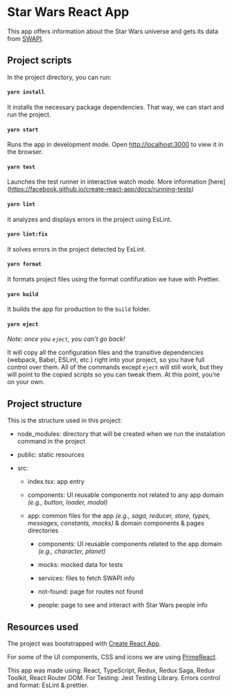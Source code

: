 # Star Wars React App

This app offers information about the Star Wars universe and gets its data from [SWAPI](https://swapi.dev/).

## Project scripts

In the project directory, you can run:

#### `yarn install`

It installs the necessary package dependencies. That way, we can start and run the project.

#### `yarn start`

Runs the app in development mode. Open [http://localhost:3000](http://localhost:3000) to view it in the browser.

#### `yarn test`

Launches the test runner in interactive watch mode. More information [here] (https://facebook.github.io/create-react-app/docs/running-tests)

#### `yarn lint`

It analyzes and displays errors in the project using EsLint.

#### `yarn lint:fix`

It solves errors in the project detected by EsLint.

#### `yarn format`

It formats project files using the format confifuration we have with Prettier.

#### `yarn build`

It builds the app for production to the `build` folder.

#### `yarn eject`

_Note: once you `eject`, you can’t go back!_

It will copy all the configuration files and the transitive dependencies (webpack, Babel, ESLint, etc.) right into your project, so you have full control over them. All of the commands except `eject` will still work, but they will point to the copied scripts so you can tweak them. At this point, you’re on your own.

## Project structure

This is the structure used in this project:

- node_modules: directory that will be created when we run the instalation command in the project

- public: static resources

- src:

  - index.tsx: app entry

  - components: UI reusable components not related to any app domain _(e.g., button, loader, modal)_

  - app: common files for the app _(e.g., saga, reducer, store, types, messages, constants, mocks)_ & domain components & pages directories

    - components: UI reusable components related to the app domain _(e.g., character, planet)_

    - mocks: mocked data for tests

    - services: files to fetch SWAPI info

    - not-found: page for routes not found

    - people: page to see and interact with Star Wars people info

## Resources used

The project was bootstrapped with [Create React App](https://github.com/facebook/create-react-app).

For some of the UI components, CSS and icons we are using [PrimeReact](https://primereact.org/).

This app was made using: React, TypeScript, Redux, Redux Saga, Redux Toolkit, React Router DOM. For Testing: Jest Testing Library. Errors control and format: EsLint & prettier.
